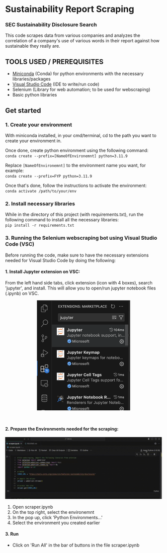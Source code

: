 # Sustainability Report Scraping
### SEC Sustainability Disclosure Search
This code scrapes data from various companies and analyzes the correlation of a company's use of various words in their report against how sustainable they really are.

## TOOLS USED / PREREQUISITES
- <a href="https://docs.anaconda.com/free/miniconda/miniconda-install/">Miniconda</a> (Conda) for python environments with the necessary libraries/packages
- <a href="https://code.visualstudio.com/download">Visual Studio Code</a> (IDE to write/run code)
- Selenium (Library for web automation; to be used for webscraping)
- Basic python libraries


## Get started 
### 1. Create your environment
With miniconda installed, in your cmd/terminal, cd to the path you want to create your environment in.

Once done, create python environment using the following command:\
`conda create --prefix=[NameOfEnvironemnt] python=3.11.9`

Replace `[NameOfEnvironemnt]` to the environment name you want, for example:\
`conda create --prefix=FYP python=3.11.9`

Once that's done, follow the instructions to activate the environment:\
`conda activate /path/to/your/env`

### 2. Install necessary libraries
While in the directory of this project (with requirements.txt), run the following command to install all the necessary libraries:\
`pip install -r requirements.txt`

### 3. Running the Selenium webscraping bot using Visual Studio Code (VSC)
Before running the code, make sure to have the necessary extensions needed for Visual Studio Code by doing the following:

#### 1. Install Jupyter extension on VSC:
From the left hand side tabs, click extension (icon with 4 boxes), search 'jupyter', and install. This will allow you to open/run jupyter notebook files (.ipynb) on VSC.

<p align='center'>
 <img class='Extension' src='./readme/image.png' width=300 style="display: block; margin: 0 auto;">
</p>
<br>

#### 2. Prepare the Environments needed for the scraping:
<p align='center'>
 <img src='./IMG_7527.gif'>
</p>

1) Open scraper.ipynb
2) On the top right, select the environemnt
3) In the pop up, click 'Python Environments...'
4) Select the environment you created earlier 


#### 3. Run
- Click on 'Run All' in the bar of buttons in the file scraper.ipynb

